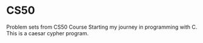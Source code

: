 # CS50
Problem sets from CS50 Course
Starting my journey in programming with C. 
This is a caesar cypher program.
